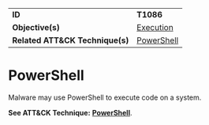 |||
|---------|------------------------|
|**ID**|**T1086**|
|**Objective(s)**|[Execution](https://github.com/MAECProject/malware-behaviors/tree/master/execution)|
|**Related ATT&CK Technique(s)**|[PowerShell](https://attack.mitre.org/techniques/T1086)|

PowerShell
==========
Malware may use PowerShell to execute code on a system.

**See ATT&CK Technique:** [**PowerShell**](https://attack.mitre.org/techniques/T1086).